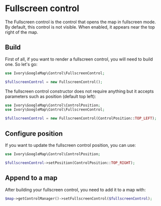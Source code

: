 # Fullscreen control

The Fullscreen control is the control that opens the map in fullscreen mode. By default, this control is not visible. 
When enabled, it appears near the top right of the map.

## Build

First of all, if you want to render a fullscreen control, you will need to build one. So let's go:

``` php
use Ivory\GoogleMap\Control\FullscreenControl;

$fullscreenControl = new FullscreenControl();
```

The fullscreen control constructor does not require anything but it accepts parameters such as position (default top left):

``` php
use Ivory\GoogleMap\Control\ControlPosition;
use Ivory\GoogleMap\Control\FullscreenControl;

$fullscreenControl = new FullscreenControl(ControlPosition::TOP_LEFT);
```

## Configure position

If you want to update the fullscreen control position, you can use:

``` php
use Ivory\GoogleMap\Control\ControlPosition;

$fullscreenControl->setPosition(ControlPosition::TOP_RIGHT);
```

## Append to a map

After building your fullscreen control, you need to add it to a map with:

``` php
$map->getControlManager()->setFullscreenControl($fullscreenControl);
```
